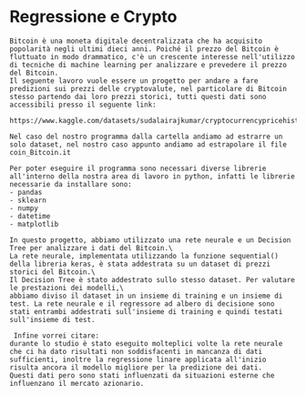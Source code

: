 # Regressione e Crypto
    Bitcoin è una moneta digitale decentralizzata che ha acquisito popolarità negli ultimi dieci anni. Poiché il prezzo del Bitcoin è fluttuato in modo drammatico, c'è un crescente interesse nell'utilizzo di tecniche di machine learning per analizzare e prevedere il prezzo del Bitcoin.
    Il seguente lavoro vuole essere un progetto per andare a fare predizioni sui prezzi delle cryptovalute, nel particolare di Bitcoin stesso partendo dai loro prezzi storici, tutti questi dati sono accessibili presso il seguente link: 
        https://www.kaggle.com/datasets/sudalairajkumar/cryptocurrencypricehistory.
    
    Nel caso del nostro programma dalla cartella andiamo ad estrarre un solo dataset, nel nostro caso appunto andiamo ad estrapolare il file coin_Bitcoin.it

    Per poter eseguire il programma sono necessari diverse librerie all'interno della nostra area di lavoro in python, infatti le librerie necessarie da installare sono:
    - pandas
    - sklearn
    - numpy
    - datetime
    - matplotlib

    In questo progetto, abbiamo utilizzato una rete neurale e un Decision Tree per analizzare i dati del Bitcoin.\
    La rete neurale, implementata utilizzando la funzione sequential() della libreria keras, è stata addestrata su un dataset di prezzi storici del Bitcoin.\
    Il Decision Tree è stato addestrato sullo stesso dataset. Per valutare le prestazioni dei modelli,\
    abbiamo diviso il dataset in un insieme di training e un insieme di test. La rete neurale e il regressore ad albero di decisione sono stati entrambi addestrati sull'insieme di training e quindi testati sull'insieme di test.

     Infine vorrei citare:
    durante lo studio è stato eseguito molteplici volte la rete neurale che ci ha dato risultati non soddisfacenti in mancanza di dati sufficienti, inoltre la regressione linare applicata all'inizio risulta ancora il modello migliore per la predizione dei dati.
    Questi dati pero sono stati influenzati da situazioni esterne che influenzano il mercato azionario.
